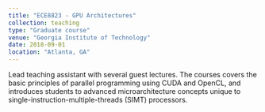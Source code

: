 ```yaml
---
title: "ECE8823 - GPU Architectures"
collection: teaching
type: "Graduate course"
venue: "Georgia Institute of Technology"
date: 2018-09-01
location: "Atlanta, GA"
---
```


Lead teaching assistant with several guest lectures.
The courses covers the basic principles of parallel programming using CUDA and OpenCL, and introduces students to advanced microarchitecture concepts unique to single-instruction-multiple-threads (SIMT) processors.